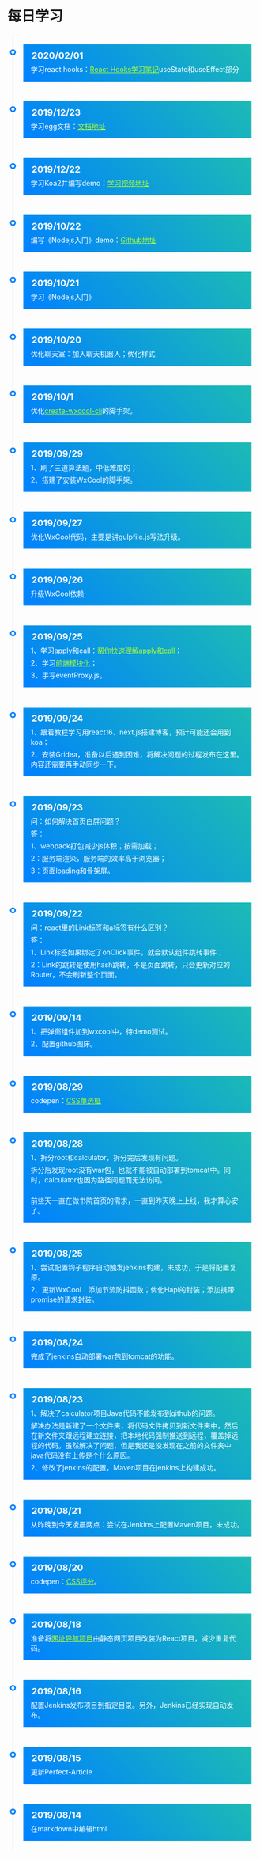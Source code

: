 # 每日学习

<div class="timeline-container">
    <div class="timeline-body">
        <div class="timeline-main">
            <div class="timeline-time">2020/02/01</div>
            <div class="timeline-content">学习react hooks：<a href="http://hbuecx.com/post/react-hooks-xue-xi-bi-ji/" target="_blank">React Hooks学习笔记</a>useState和useEffect部分</div>
        </div>
    </div>
    <div class="timeline-body">
        <div class="timeline-main">
            <div class="timeline-time">2019/12/23</div>
            <div class="timeline-content">学习egg文档：<a href="https://eggjs.org/zh-cn/intro/" target="_blank">文档地址</a></div>
        </div>
    </div>
    <div class="timeline-body">
        <div class="timeline-main">
            <div class="timeline-time">2019/12/22</div>
            <div class="timeline-content">学习Koa2并编写demo：<a href="https://www.bilibili.com/video/av36421651" target="_blank">学习视频地址</a></div>
        </div>
    </div>
    <div class="timeline-body">
        <div class="timeline-main">
            <div class="timeline-time">2019/10/22</div>
            <div class="timeline-content">编写《Nodejs入门》demo：<a href="https://github.com/AWhiteMouse/-NodeJs-" target="_blank">Github地址</a></div>
        </div>
    </div>
    <div class="timeline-body">
        <div class="timeline-main">
            <div class="timeline-time">2019/10/21</div>
            <div class="timeline-content">学习《Nodejs入门》</div>
        </div>
    </div>
    <div class="timeline-body">
        <div class="timeline-main">
            <div class="timeline-time">2019/10/20</div>
            <div class="timeline-content">优化聊天室：加入聊天机器人；优化样式</div>
        </div>
    </div>
    <div class="timeline-body">
        <div class="timeline-main">
            <div class="timeline-time">2019/10/1</div>
            <div class="timeline-content">优化<a href="https://www.npmjs.com/package/create-wxcool-cli" target="_blank">create-wxcool-cli</a>的脚手架。</div>
        </div>
    </div>
    <div class="timeline-body">
        <div class="timeline-main">
            <div class="timeline-time">2019/09/29</div>
            <div class="timeline-content">1、刷了三道算法题，中低难度的；</div>
            <div class="timeline-content">2、搭建了安装WxCool的脚手架。</div>
        </div>
    </div>
    <div class="timeline-body">
        <div class="timeline-main">
            <div class="timeline-time">2019/09/27</div>
            <div class="timeline-content">优化WxCool代码，主要是讲gulpfile.js写法升级。</div>
        </div>
    </div>
    <div class="timeline-body">
        <div class="timeline-main">
            <div class="timeline-time">2019/09/26</div>
            <div class="timeline-content">升级WxCool依赖</div>
        </div>
    </div>
    <div class="timeline-body">
        <div class="timeline-main">
            <div class="timeline-time">2019/09/25</div>
            <div class="timeline-content">1、学习apply和call：<a href="https://juejin.im/post/5d8b3521e51d457825210a1a" target="_blank">帮你快速理解apply和call</a>；</div>
            <div class="timeline-content">2、学习<a href="http://es6.ruanyifeng.com/#docs/module" target="_blank">前端模块化</a>；</div>
            <div class="timeline-content">3、手写eventProxy.js。</div>
        </div>
    </div>
    <div class="timeline-body">
        <div class="timeline-main">
            <div class="timeline-time">2019/09/24</div>
            <div class="timeline-content">1、跟着教程学习用react16、next.js搭建博客，预计可能还会用到koa；</div>
            <div class="timeline-content">2、安装Gridea，准备以后遇到困难，将解决问题的过程发布在这里。内容还需要再手动同步一下。</div>
        </div>
    </div>
    <div class="timeline-body">
        <div class="timeline-main">
            <div class="timeline-time">2019/09/23</div>
            <div class="timeline-content">问：如何解决首页白屏问题？</div>
            <div class="timeline-content">答：</div>
            <div class="timeline-content">1、webpack打包减少js体积；按需加载；</div>
            <div class="timeline-content">2：服务端渲染，服务端的效率高于浏览器；</div>
            <div class="timeline-content">3：页面loading和骨架屏。</div>
        </div>
    </div>
    <div class="timeline-body">
        <div class="timeline-main">
            <div class="timeline-time">2019/09/22</div>
            <div class="timeline-content">问：react里的Link标签和a标签有什么区别？</div>
            <div class="timeline-content">答：</div>
            <div class="timeline-content">1、Link标签如果绑定了onClick事件，就会默认组件跳转事件；</div>
            <div class="timeline-content">2：Link的跳转是使用hash跳转，不是页面跳转，只会更新对应的Router，不会刷新整个页面。</div>
        </div>
    </div>
    <div class="timeline-body">
        <div class="timeline-main">
            <div class="timeline-time">2019/09/14</div>
            <div class="timeline-content">1、把弹窗组件加到wxcool中，待demo测试。</div>
            <div class="timeline-content">2、配置github图床。</div>
        </div>
    </div>
    <div class="timeline-body">
        <div class="timeline-main">
            <div class="timeline-time">2019/08/29</div>
            <div class="timeline-content">codepen：<a href="https://codepen.io/awhitemouse/pen/zYOzZKa" target="_blank">CSS单选框</a></div>
        </div>
    </div>
    <div class="timeline-body">
        <div class="timeline-main">
            <div class="timeline-time">2019/08/28</div>
            <div class="timeline-content">1、拆分root和calculator，拆分完后发现有问题。</div>
            <div class="timeline-content">拆分后发现root没有war包，也就不能被自动部署到tomcat中。同时，calculator也因为路径问题而无法访问。</div>
            <br/>
            <div class="timeline-content">前些天一直在做书院首页的需求，一直到昨天晚上上线，我才算心安了。</div>
        </div>
    </div>
    <div class="timeline-body">
        <div class="timeline-main">
            <div class="timeline-time">2019/08/25</div>
            <div class="timeline-content">1、尝试配置钩子程序自动触发jenkins构建，未成功，于是将配置复原。</div>
            <div class="timeline-content">2、更新WxCool：添加节流防抖函数；优化Hapi的封装；添加携带promise的请求封装。</div>
        </div>
    </div>
    <div class="timeline-body">
        <div class="timeline-main">
            <div class="timeline-time">2019/08/24</div>
            <div class="timeline-content">完成了jenkins自动部署war包到tomcat的功能。</div>
        </div>
    </div>
    <div class="timeline-body">
        <div class="timeline-main">
            <div class="timeline-time">2019/08/23</div>
            <div class="timeline-content">1、解决了calculator项目Java代码不能发布到github的问题。</div>
            <div class="timeline-content">解决办法是新建了一个文件夹，将代码文件拷贝到新文件夹中，然后在新文件夹跟远程建立连接，把本地代码强制推送到远程，覆盖掉远程的代码。虽然解决了问题，但是我还是没发现在之前的文件夹中java代码没有上传是个什么原因。</div>
            <div class="timeline-content">2、修改了jenkins的配置，Maven项目在jenkins上构建成功。</div>
        </div>
    </div>
    <div class="timeline-body">
        <div class="timeline-main">
            <div class="timeline-time">2019/08/21</div>
            <div class="timeline-content">从昨晚到今天凌晨两点：尝试在Jenkins上配置Maven项目，未成功。</div>
        </div>
    </div>
    <div class="timeline-body">
        <div class="timeline-main">
            <div class="timeline-time">2019/08/20</div>
            <div class="timeline-content">codepen：<a href="https://codepen.io/awhitemouse/pen/ZEzpPgN" target="_blank">CSS评分</a>。</div>
        </div>
    </div>
    <div class="timeline-body">
        <div class="timeline-main">
            <div class="timeline-time">2019/08/18</div>
            <div class="timeline-content">准备将<a href="https://github.com/WebStackPage/WebStackPage.github.io" target="_blank">网址导航项目</a>由静态网页项目改装为React项目，减少重复代码。</div>
        </div>
    </div>
    <div class="timeline-body">
        <div class="timeline-main">
            <div class="timeline-time">2019/08/16</div>
            <div class="timeline-content">配置Jenkins发布项目到指定目录。另外，Jenkins已经实现自动发布。</div>
        </div>
    </div>
    <div class="timeline-body">
        <div class="timeline-main">
            <div class="timeline-time">2019/08/15</div>
            <div class="timeline-content">更新Perfect-Article</div>
        </div>
    </div>
    <div class="timeline-body">
        <div class="timeline-main">
            <div class="timeline-time">2019/08/14</div>
            <div class="timeline-content">在markdown中编辑html</div>
        </div>
    </div>
</div>

<style>
    .timeline-container {
        width: 100%;
        padding-left: 10px;
        position: relative;
        color: #fff;
    }

    .timeline-body {
        position: relative;
        border-left: 2px solid #ddd;
        padding: 20px;
    }

    .timeline-body::before {
        content: '';
        position: absolute;
        top: 30px;
        left: -7px;
        width: 12px;
        height: 12px;
        border-radius: 50%;
        background-color: #0081ff;
    }

    .timeline-body::after {
        content: '';
        position: absolute;
        top: 33px;
        left: -4px;
        width: 6px;
        height: 6px;
        border-radius: 50%;
        background-color: #fff;
    }

    .timeline-main {
        padding: 10px 15px 15px 15px;
        background-image: linear-gradient(45deg, #0081ff, #1cbbb4);
    }

    .timeline-time {
        padding: 2px;
        min-width: 0;
        border-radius: 5px;
        font-weight: 700;
        font-size: 18px;
    }

    .timeline-content {
        margin-top: 5px;
    }
    
    .timeline-content a {
        color: greenyellow !important;
    }
</style>
